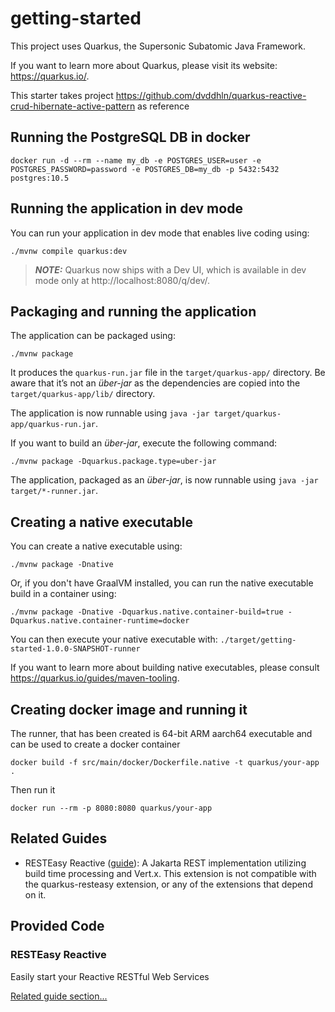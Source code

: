 # getting-started

This project uses Quarkus, the Supersonic Subatomic Java Framework.

If you want to learn more about Quarkus, please visit its website: https://quarkus.io/.

This starter takes project https://github.com/dvddhln/quarkus-reactive-crud-hibernate-active-pattern as reference

## Running the PostgreSQL DB in docker

```shell script
docker run -d --rm --name my_db -e POSTGRES_USER=user -e POSTGRES_PASSWORD=password -e POSTGRES_DB=my_db -p 5432:5432 postgres:10.5
```

## Running the application in dev mode

You can run your application in dev mode that enables live coding using:
```shell script
./mvnw compile quarkus:dev
```

> **_NOTE:_**  Quarkus now ships with a Dev UI, which is available in dev mode only at http://localhost:8080/q/dev/.

## Packaging and running the application

The application can be packaged using:
```shell script
./mvnw package
```
It produces the `quarkus-run.jar` file in the `target/quarkus-app/` directory.
Be aware that it’s not an _über-jar_ as the dependencies are copied into the `target/quarkus-app/lib/` directory.

The application is now runnable using `java -jar target/quarkus-app/quarkus-run.jar`.

If you want to build an _über-jar_, execute the following command:
```shell script
./mvnw package -Dquarkus.package.type=uber-jar
```

The application, packaged as an _über-jar_, is now runnable using `java -jar target/*-runner.jar`.

## Creating a native executable

You can create a native executable using: 
```shell script
./mvnw package -Dnative
```

Or, if you don't have GraalVM installed, you can run the native executable build in a container using: 
```shell script
./mvnw package -Dnative -Dquarkus.native.container-build=true -Dquarkus.native.container-runtime=docker
```

You can then execute your native executable with: `./target/getting-started-1.0.0-SNAPSHOT-runner`

If you want to learn more about building native executables, please consult https://quarkus.io/guides/maven-tooling.

## Creating docker image and running it

The runner, that has been created is 64-bit ARM aarch64 executable and can be used to create a docker container

```shell script
docker build -f src/main/docker/Dockerfile.native -t quarkus/your-app .
```

Then run it

```shell script
docker run --rm -p 8080:8080 quarkus/your-app
```


## Related Guides

- RESTEasy Reactive ([guide](https://quarkus.io/guides/resteasy-reactive)): A Jakarta REST implementation utilizing build time processing and Vert.x. This extension is not compatible with the quarkus-resteasy extension, or any of the extensions that depend on it.

## Provided Code

### RESTEasy Reactive

Easily start your Reactive RESTful Web Services

[Related guide section...](https://quarkus.io/guides/getting-started-reactive#reactive-jax-rs-resources)
